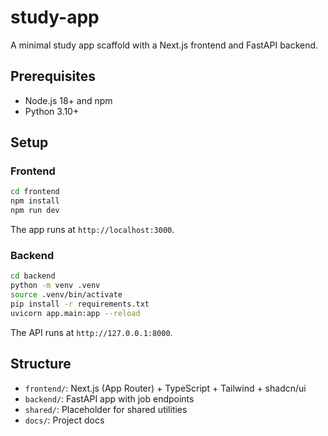 # study-app

A minimal study app scaffold with a Next.js frontend and FastAPI backend.

## Prerequisites
- Node.js 18+ and npm
- Python 3.10+

## Setup

### Frontend
```bash
cd frontend
npm install
npm run dev
```
The app runs at `http://localhost:3000`.

### Backend
```bash
cd backend
python -m venv .venv
source .venv/bin/activate
pip install -r requirements.txt
uvicorn app.main:app --reload
```
The API runs at `http://127.0.0.1:8000`.

## Structure
- `frontend/`: Next.js (App Router) + TypeScript + Tailwind + shadcn/ui
- `backend/`: FastAPI app with job endpoints
- `shared/`: Placeholder for shared utilities
- `docs/`: Project docs


